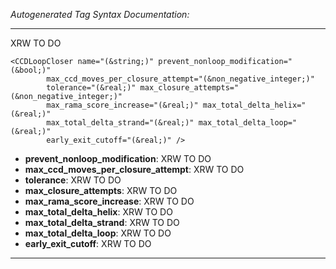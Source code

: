 _Autogenerated Tag Syntax Documentation:_

---
XRW TO DO

```
<CCDLoopCloser name="(&string;)" prevent_nonloop_modification="(&bool;)"
        max_ccd_moves_per_closure_attempt="(&non_negative_integer;)"
        tolerance="(&real;)" max_closure_attempts="(&non_negative_integer;)"
        max_rama_score_increase="(&real;)" max_total_delta_helix="(&real;)"
        max_total_delta_strand="(&real;)" max_total_delta_loop="(&real;)"
        early_exit_cutoff="(&real;)" />
```

-   **prevent_nonloop_modification**: XRW TO DO
-   **max_ccd_moves_per_closure_attempt**: XRW TO DO
-   **tolerance**: XRW TO DO
-   **max_closure_attempts**: XRW TO DO
-   **max_rama_score_increase**: XRW TO DO
-   **max_total_delta_helix**: XRW TO DO
-   **max_total_delta_strand**: XRW TO DO
-   **max_total_delta_loop**: XRW TO DO
-   **early_exit_cutoff**: XRW TO DO

---
